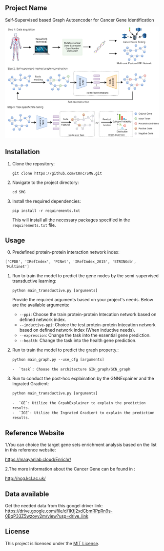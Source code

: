 

## Project Name

Self-Supervised based Graph Autoencoder for Cancer Gene Identification

![Figure](figure/figure1.png)

## Installation

1. Clone the repository:

   ```shell
   git clone https://github.com/C0nc/SMG.git
   ```

2. Navigate to the project directory:

   ```shell
   cd SMG
   ```

3. Install the required dependencies:

   ```shell
   pip install -r requirements.txt
   ```

   This will install all the necessary packages specified in the `requirements.txt` file.

## Usage



0. Predefined protein-protein interaction network index:
  ```shell
['CPDB', 'IRefIndex', 'PCNet', 'IRefIndex_2015', 'STRINGdb', 'Multinet']
  ```


1. Run to train the model to predict the gene nodes by the semi-supervised transductive learning:

   ```shell
   python main_transductive.py [arguments]
   ```

   Provide the required arguments based on your project's needs. Below are the available arguments:

   - `--ppi`: Choose the train protein-protein Intecation network based on defined network index.
   - `--inductive-ppi`: Choice the test protein-protein Intecation network based on defined network index (When inductive needs).
   - `--expression`: Change the task into the essential gene prediction.
   - `--health`: Change the task into the health gene prediction.

2. Run to train the model to predict the graph property.:

   ```shell
   python main_graph.py --use_cfg [arguments]
   
   -  `task`: Choose the architecture GIN_graph/GCN_graph
   ```

3. Run to conduct the post-hoc explaination by the GNNExpainer and the Ingrated Gradient:

   ```shell
   python main_transductive.py [arguments] 
  
   -  `GE`: Utilize the GrpahExplainer to explain the prediction results.
   -  `IGE`: Utilize the Ingrated Gradient to explain the prediction results.
   ```


## Reference Website

1.You can choice the target gene sets enrichment analysis based on the list in this reference website:

https://maayanlab.cloud/Enrichr/


2.The more information about the Cancer Gene can be found in :

http://ncg.kcl.ac.uk/

## Data available

Get the needed data from this googel driver link:
https://drive.google.com/file/d/1Kfj2xdCbmRPpRn9s-0BqP33Z5wzoyv2m/view?usp=drive_link

## License

This project is licensed under the [MIT License](LICENSE).

